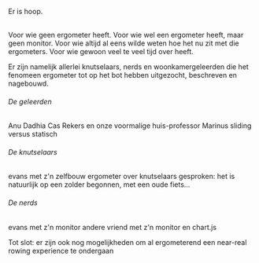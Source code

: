 Er is hoop. 

<br/>
Voor wie geen ergometer heeft. 
Voor wie wel een ergometer heeft, maar geen monitor. 
Voor wie altijd al eens wilde weten hoe het nu zit met die ergometers. 
Voor wie gewoon veel te veel tijd over heeft.

<br/>

Er zijn namelijk allerlei knutselaars, nerds en woonkamergeleerden die het fenomeen ergometer tot op het bot hebben uitgezocht, beschreven en nagebouwd.

###### De geleerden

Anu Dadhia
Cas Rekers
en onze voormalige huis-professor Marinus
sliding versus statisch

###### De knutselaars

evans met z'n zelfbouw ergometer
over knutselaars gesproken: het is natuurlijk op een zolder begonnen, met een oude fiets...

###### De nerds

evans met z'n monitor
andere vriend met z'n monitor en chart.js



Tot slot: er zijn ook nog mogelijkheden om al ergometerend een near-real rowing experience te ondergaan
